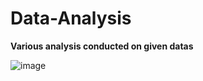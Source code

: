 # Data-Analysis
**Various analysis conducted on given datas**

![image](https://github.com/Nabilakhtar92/Data-Analysis/assets/86850266/acbb7ba0-bedc-4b5c-9656-87e053f96504)

